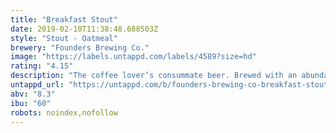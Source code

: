 ```yaml
---
title: "Breakfast Stout"
date: 2019-02-10T11:38:48.688503Z
style: "Stout - Oatmeal"
brewery: "Founders Brewing Co."
image: "https://labels.untappd.com/labels/4589?size=hd"
rating: "4.15"
description: "The coffee lover’s consummate beer. Brewed with an abundance of flaked oats, bitter and imported chocolates, and Sumatra and Kona coffee, this stout has an intense fresh-roasted java nose topped with a frothy, cinnamon-colored head that goes forever."
untappd_url: "https://untappd.com/b/founders-brewing-co-breakfast-stout/4589"
abv: "8.3"
ibu: "60"
robots: noindex,nofollow
---
```

